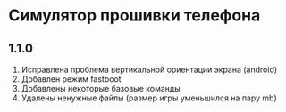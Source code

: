 # Симулятор прошивки телефона
## 1.1.0
1. Исправлена проблема вертикальной ориентации экрана (android)
2. Добавлен режим fastboot
3. Добавлены некоторые базовые команды
4. Удалены ненужные файлы (размер игры уменьшился на пару mb)
